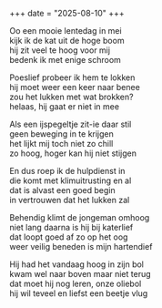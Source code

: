 +++
date = "2025-08-10"
+++

Oo een mooie lentedag in mei\
kijk ik de kat uit de hoge boom\
hij zit veel te hoog voor mij\
bedenk ik met enige schroom

Poeslief probeer ik hem te lokken\
hij moet weer een keer naar benee\
zou het lukken met wat brokken?\
helaas, hij gaat er niet in mee

Als een ijspegeltje zit-ie daar stil\
geen beweging in te krijgen\
het lijkt mij toch niet zo chill\
zo hoog, hoger kan hij niet stijgen 

En dus roep ik de hulpdienst in\
die komt met klimuitrusting en al\
dat is alvast een goed begin\
in vertrouwen dat het lukken zal

Behendig klimt de jongeman omhoog\
niet lang daarna is hij bij katerlief\
dat loopt goed af zo op het oog\
weer veilig beneden is mijn hartendief

Hij had het vandaag hoog in zijn bol\
kwam wel naar boven maar niet terug\
dat moet hij nog leren, onze oliebol\
hij wil teveel en liefst een beetje vlug